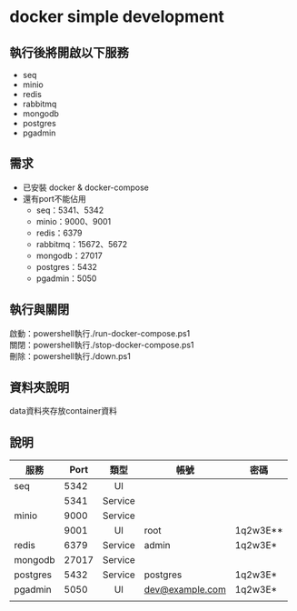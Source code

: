 # docker simple development

## 執行後將開啟以下服務
- seq
- minio
- redis
- rabbitmq
- mongodb
- postgres
- pgadmin

## 需求
- 已安裝 docker & docker-compose
- 還有port不能佔用
    - seq：5341、5342
    - minio：9000、9001
    - redis：6379
    - rabbitmq：15672、5672
    - mongodb：27017
    - postgres：5432
    - pgadmin：5050

## 執行與關閉
啟動：powershell執行./run-docker-compose.ps1  
關閉：powershell執行./stop-docker-compose.ps1  
刪除：powershell執行./down.ps1


## 資料夾說明
data資料夾存放container資料



## 說明
| 服務     | Port  |   類型  | 帳號            | 密碼     |
|----------|-------|:-------:|-----------------|----------|
| seq      | 5342  |    UI   |                 |          |
|          | 5341  | Service |                 |          |
| minio    | 9000  | Service |                 |          |
|          | 9001  |    UI   | root            | 1q2w3E** |
| redis    | 6379  | Service | admin           | 1q2w3E*  |
| mongodb  | 27017 | Service |                 |          |
| postgres | 5432  | Service | postgres        | 1q2w3E*  |
| pgadmin  | 5050  |    UI   | dev@example.com | 1q2w3E*  |
|          |       |         |                 |          |




